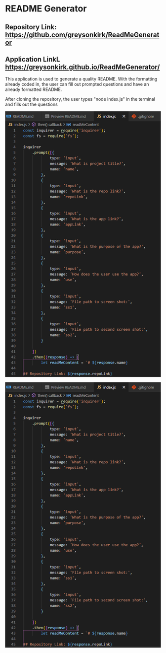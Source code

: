 # README Generator 

## Repository Link: https://github.com/greysonkirk/ReadMeGenerator 
## Application LinkL https://greysonkirk.github.io/ReadMeGenerator/

This application is used to generate a quality README. With the formatting already coded in, the user can fill out prompted questions and have an already formatted README.

After cloning the repository, the user types "node index.js" in the terminal and fills out the questions

![](/assets/ReadmeGen1.png)

![](/assets/ReadmeGen1.png)
        